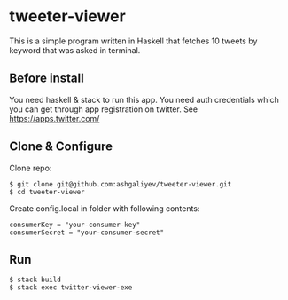 # tweeter-viewer
This is a simple program written in Haskell that fetches 10 tweets by keyword that was asked in terminal.

## Before install
You need haskell & stack to run this app.
You need auth credentials which you can get through app registration on twitter. See https://apps.twitter.com/ 

## Clone & Configure
Clone repo:

```
$ git clone git@github.com:ashgaliyev/tweeter-viewer.git
$ cd tweeter-viewer
```

Create config.local in folder with following contents:

```
consumerKey = "your-consumer-key"
consumerSecret = "your-consumer-secret"
```

## Run

```
$ stack build
$ stack exec twitter-viewer-exe
```
